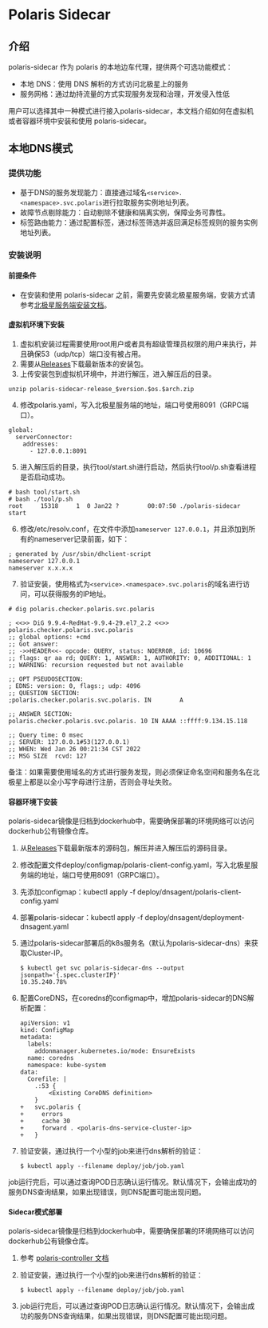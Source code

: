 # Polaris Sidecar

## 介绍

polaris-sidecar 作为 polaris 的本地边车代理，提供两个可选功能模式：

- 本地 DNS：使用 DNS 解析的方式访问北极星上的服务
- 服务网格：通过劫持流量的方式实现服务发现和治理，开发侵入性低

用户可以选择其中一种模式进行接入polaris-sidecar，本文档介绍如何在虚拟机或者容器环境中安装和使用 polaris-sidecar。

## 本地DNS模式

### 提供功能

- 基于DNS的服务发现能力：直接通过域名```<service>.<namespace>.svc.polaris```进行拉取服务实例地址列表。
- 故障节点剔除能力：自动剔除不健康和隔离实例，保障业务可靠性。
- 标签路由能力：通过配置标签，通过标签筛选并返回满足标签规则的服务实例地址列表。

### 安装说明

#### 前提条件

- 在安装和使用 polaris-sidecar 之前，需要先安装北极星服务端，安装方式请参考[北极星服务端安装文档](https://polarismesh.cn/zh/doc/快速入门/安装服务端/安装单机版.html#单机版安装)。

#### 虚拟机环境下安装

1. 虚拟机安装过程需要使用root用户或者具有超级管理员权限的用户来执行，并且确保53（udp/tcp）端口没有被占用。
2. 需要从[Releases](https://github.com/polarismesh/polaris-sidecar/releases)下载最新版本的安装包。
3. 上传安装包到虚拟机环境中，并进行解压，进入解压后的目录。

```
unzip polaris-sidecar-release_$version.$os.$arch.zip
```

4. 修改polaris.yaml，写入北极星服务端的地址，端口号使用8091（GRPC端口）。

```
global:
  serverConnector:
    addresses:
      - 127.0.0.1:8091
```

5. 进入解压后的目录，执行tool/start.sh进行启动，然后执行tool/p.sh查看进程是否启动成功。

```
# bash tool/start.sh
# bash ./tool/p.sh
root     15318     1  0 Jan22 ?        00:07:50 ./polaris-sidecar start
```

6. 修改/etc/resolv.conf，在文件中添加```nameserver 127.0.0.1```，并且添加到所有的nameserver记录前面，如下：

```
; generated by /usr/sbin/dhclient-script
nameserver 127.0.0.1
nameserver x.x.x.x
```

7. 验证安装，使用格式为```<service>.<namespace>.svc.polaris```的域名进行访问，可以获得服务的IP地址。

```
# dig polaris.checker.polaris.svc.polaris

; <<>> DiG 9.9.4-RedHat-9.9.4-29.el7_2.2 <<>> polaris.checker.polaris.svc.polaris
;; global options: +cmd
;; Got answer:
;; ->>HEADER<<- opcode: QUERY, status: NOERROR, id: 10696
;; flags: qr aa rd; QUERY: 1, ANSWER: 1, AUTHORITY: 0, ADDITIONAL: 1
;; WARNING: recursion requested but not available

;; OPT PSEUDOSECTION:
; EDNS: version: 0, flags:; udp: 4096
;; QUESTION SECTION:
;polaris.checker.polaris.svc.polaris. IN        A

;; ANSWER SECTION:
polaris.checker.polaris.svc.polaris. 10 IN AAAA ::ffff:9.134.15.118

;; Query time: 0 msec
;; SERVER: 127.0.0.1#53(127.0.0.1)
;; WHEN: Wed Jan 26 00:21:34 CST 2022
;; MSG SIZE  rcvd: 127
```

备注：如果需要使用域名的方式进行服务发现，则必须保证命名空间和服务名在北极星上都是以全小写字母进行注册，否则会寻址失败。

#### 容器环境下安装

polaris-sidecar镜像是归档到dockerhub中，需要确保部署的环境网络可以访问dockerhub公有镜像仓库。

1. 从[Releases](https://github.com/polarismesh/polaris-sidecar/releases)下载最新版本的源码包，解压并进入解压后的源码目录。
2. 修改配置文件deploy/configmap/polaris-client-config.yaml，写入北极星服务端的地址，端口号使用8091（GRPC端口）。
3. 先添加configmap：kubectl apply -f deploy/dnsagent/polaris-client-config.yaml
4. 部署polaris-sidecar：kubectl apply -f deploy/dnsagent/deployment-dnsagent.yaml
5. 通过polaris-sidecar部署后的k8s服务名（默认为polaris-sidecar-dns）来获取Cluster-IP。
    ```
    $ kubectl get svc polaris-sidecar-dns --output jsonpath='{.spec.clusterIP}'
    10.35.240.78%
    ```
6. 配置CoreDNS，在coredns的configmap中，增加polaris-sidecar的DNS解析配置：
    ```
    apiVersion: v1
    kind: ConfigMap
    metadata:
      labels:
        addonmanager.kubernetes.io/mode: EnsureExists
      name: coredns
      namespace: kube-system
    data:
      Corefile: |
        .:53 {
            <Existing CoreDNS definition>
        }
    +   svc.polaris {
    +     errors
    +     cache 30
    +     forward . <polaris-dns-service-cluster-ip>
    +   }
    ```

7. 验证安装，通过执行一个小型的job来进行dns解析的验证：

    ```shell
    $ kubectl apply --filename deploy/job/job.yaml
    ```

​       job运行完后，可以通过查询POD日志确认运行情况。默认情况下，会输出成功的服务DNS查询结果，如果出现错误，则DNS配置可能出现问题。


#### Sidecar模式部署

polaris-sidecar镜像是归档到dockerhub中，需要确保部署的环境网络可以访问dockerhub公有镜像仓库。

1. 参考 [polaris-controller 文档](https://github.com/polarismesh/polaris-controller/blob/main/README.md) 
2. 验证安装，通过执行一个小型的job来进行dns解析的验证：

    ```shell
    $ kubectl apply --filename deploy/job/job.yaml
    ```

3. job运行完后，可以通过查询POD日志确认运行情况。默认情况下，会输出成功的服务DNS查询结果，如果出现错误，则DNS配置可能出现问题。
